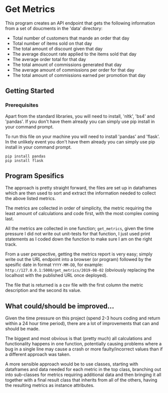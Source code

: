 # Get Metrics

This program creates an API endpoint that gets the following information from a set of doucments in the 'data' directory:

* Total number of customers that mande an order that day
* Total number of items sold on that day
* The total amount of discount given that day
* The average discount rate applied to the items sold that day
* The average order total for that day
* The total amount of commissions generated that day
* The average amount of commissions per order for that day
* The total amount of commissions earned per promotion that day

## Getting Started

### Prerequisites 

Apart from the standard libraries, you will need to install, 'nltk', 'bs4' and 'pandas'. If you don't have them already you can simply use pip install in your command prompt.

To run this file on your machine you will need to install 'pandas' and 'flask'. In the unlikely event you don't have them already you can simply use pip install in your command prompt.

```
pip install pandas
pip install flask
```
## Program Spesifics

The approach is pretty straight forward, the files are set up in dataframes which are then used to sort and extract the information needed to collect the above listed metrics.

The metrics are collected in order of simplicity, the metric requiring the least amount of calculations and code first, with the most complex coming last.

All the metrics are collected in one function; `get_metrics`, given the time pressure I did not write out unit-tests for that function, I just used print statements as I coded down the function to make sure I am on the right track.

From a user perspective, getting the metrics report is very easy; simply write out the URL endpoint into a browser (or program) followed by the spesific date in format `YYYY-MM-DD`, for example: `http://127.0.0.1:5000/get_metrics/2019-08-02` (obviously replacing the localhost with the published URL once deployed).

The file that is returned is a csv file with the first column the metric description and the second its value.

## What could/should be improved...

Given the time pressure on this project (spend 2-3 hours coding and return within a 24 hour time period), there are a lot of improvements that can and should be made.

The biggest and most obvious is that (pretty much) all calculations and functionality happens in one function, potentially causing problems where a bug in a single line may cause a crash or more faulty/incorrect values than if a different approach was taken.

A more sensible approach would be to use classes, starting with dataframes and data needed for each metric in the top class, branching out into sub-classes for metrics requiring additional data and then bringing it all together with a final result class that inherits from all of the others, having the resulting metrics as instance attributes.
